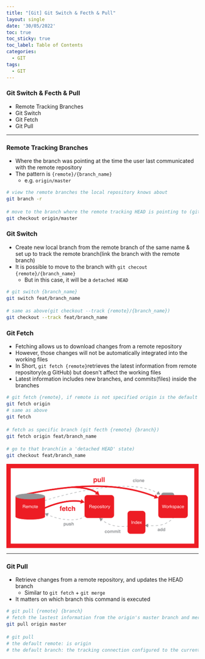 ```yaml
---
title: "[Git] Git Switch & Fecth & Pull"
layout: single
date: '30/05/2022'
toc: true
toc_sticky: true
toc_label: Table of Contents
categories:
  - GIT
tags:
  - GIT
---
```


### Git Switch & Fecth & Pull
* Remote Tracking Branches
* Git Switch
* Git Fetch
* Git Pull

---

### Remote Tracking Branches
* Where the branch was pointing at the time the user last communicated with the remote repository
* The pattern is `{remote}/{branch_name}` 
  * e.g. `origin/master`

```bash
# view the remote branches the local repository knows about
git branch -r

# move to the branch where the remote tracking HEAD is pointing to (git checkout {remote}/{branch_name})
git checkout origin/master
```

### Git Switch
* Create new local branch from the remote branch of the same name & set up to track the remote branch(link the branch with the remote branch)
* It is possible to move to the branch with `git checout {remote}/{branch_name}`
  * But in this case, it will be a `detached HEAD`

```bash
# git switch {branch_name}
git switch feat/branch_name

# same as above(git checkout --track {remote}/{branch_name})
git checkout --track feat/branch_name
```

### Git Fetch
* Fetching allows us to download changes from a remote repository
* However, those changes will not be automatically integrated into the working files
* In Short, `git fetch {remote}`retrieves the latest information from remote repository(e.g GitHub) but doesn't affect the working files
* Latest information includes new branches, and commits(files) inside the branches

```bash
# git fetch {remote}, if remote is not specified origin is the default
git fetch origin
# same as above
git fetch

# fetch as specific branch (git fecth {remote} {branch})
git fetch origin feat/branch_name

# go to that branch(in a 'detached HEAD' state)
git checkout feat/branch_name
```

<p align="center">
    <img src="/img/programming/git/git_fetch_pull.png" align="center">
</p>

---

### Git Pull
* Retrieve changes from a remote repository, and updates the HEAD branch
  * Similar to `git fetch` + `git merge`
* It matters on which branch this command is executed

```bash
# git pull {remote} {branch}
# fetch the lastest information from the origin's master branch and merge those changes into the current branch
git pull origin master

# git pull
# the default remote: is origin
# the default branch: the tracking connection configured to the current branch
```


